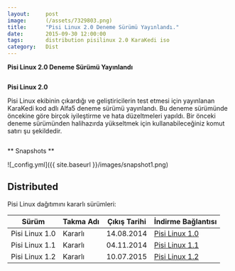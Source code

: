 ```yaml
---
layout:     post
image:      (/assets/7329803.png)
title:      "Pisi Linux 2.0 Deneme Sürümü Yayınlandı."
date:       2015-09-30 12:00:00
tags:       distribution pisilinux 2.0 KaraKedi iso
category:   Dist
---
```


**Pisi Linux 2.0 Deneme Sürümü Yayınlandı**

```8 Ağustos 2015 - Türkiye
```



**Pisi Linux 2.0**

Pisi Linux ekibinin çıkardığı ve geliştiricilerin test etmesi için yayınlanan KaraKedi kod adlı Alfa5 deneme sürümü yayınlandı. Bu deneme sürümünde öncekine göre birçok iyileştirme ve hata düzeltmeleri yapıldı. Bir önceki deneme sürümünden halihazırda yükseltmek için kullanabileceğiniz komut satırı şu şekildedir.

```sudo pisi up -dvsy
```


** Snapshots **

![_config.yml]({{ site.baseurl }}/images/snapshot1.png)

## Distributed

Pisi Linux dağıtımını kararlı sürümleri:

|      Sürüm         | Takma Adı    | Çıkış Tarihi | İndirme Bağlantısı                                   |
|--------------------|--------------|--------------|------------------------------------------------------|
| Pisi Linux 1.0    |  Kararlı    | 14.08.2014   | [Pisi Linux 1.0](http://sourceforge.net/projects/pisilinux/files/1.0/)|
| Pisi Linux 1.1    |  Kararlı     | 04.11.2014  | [Pisi Linux 1.1](http://sourceforge.net/projects/pisilinux/files/1.1/) |
| Pisi Linux 1.2    |  Kararlı     | 10.07.2015  | [Pisi Linux 1.2](http://sourceforge.net/projects/pisilinux/files/1.2/)|

